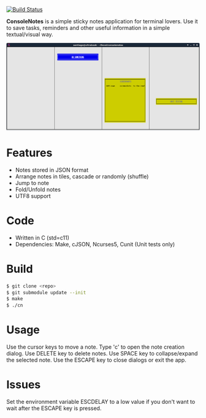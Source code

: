 
[![Build Status](https://travis-ci.org/santiagolizardo/consolenotes.svg?branch=master)](https://travis-ci.org/santiagolizardo/consolenotes)

**ConsoleNotes** is a simple sticky notes application for terminal lovers. Use it to save tasks, reminders and other useful information in a simple textual/visual way.

![Screenshot](screenshot.png)

Features
========

- Notes stored in JSON format
- Arrange notes in tiles, cascade or randomly (shuffle)
- Jump to note
- Fold/Unfold notes
- UTF8 support

Code
====

- Written in C (std=c11)
- Dependencies: Make, cJSON, Ncurses5, Cunit (Unit tests only)

Build
=====

```sh
$ git clone <repo>
$ git submodule update --init
$ make
$ ./cn
```

Usage
=====

Use the cursor keys to move a note.
Type 'c' to open the note creation dialog.
Use DELETE key to delete notes.
Use SPACE key to collapse/expand the selected note.
Use the ESCAPE key to close dialogs or exit the app.

Issues
======

Set the environment variable ESCDELAY to a low value if you don't want to wait after the ESCAPE key is pressed.

